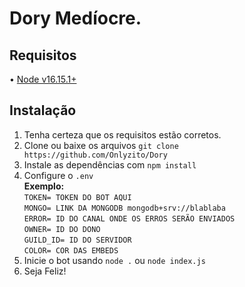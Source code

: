 # Dory Medíocre.

## Requisitos
• [Node v16.15.1+](https://nodejs.org/en/download/)

## Instalação
1. Tenha certeza que os requisitos estão corretos.
2. Clone ou baixe os arquivos `git clone https://github.com/Onlyzito/Dory`
3. Instale as dependências com `npm install`
4. Configure o `.env`<br/>
**Exemplo:**
<br/>`TOKEN= TOKEN DO BOT AQUI `
<br/>`MONGO= LINK DA MONGODB mongodb+srv://blablaba `
<br/>`ERROR= ID DO CANAL ONDE OS ERROS SERÃO ENVIADOS `
<br/>`OWNER= ID DO DONO `
<br/>`GUILD_ID= ID DO SERVIDOR `
<br/>`COLOR= COR DAS EMBEDS `
5. Inicie o bot usando `node .` ou `node index.js`
6. Seja Feliz!
